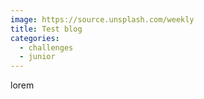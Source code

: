 ```yaml
---
image: https://source.unsplash.com/weekly
title: Test blog
categories:
  - challenges
  - junior
---
```

lorem
